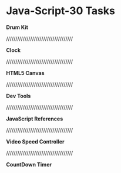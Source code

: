 # Java-Script-30 Tasks

**Drum Kit**

//////////////////////////////////// 

**Clock**

////////////////////////////////////

**HTML5 Canvas**

////////////////////////////////////

**Dev Tools**

////////////////////////////////////

**JavaScript References**

////////////////////////////////////

**Video Speed Controller**

////////////////////////////////////

**CountDown Timer**
